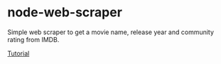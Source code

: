 node-web-scraper
================

Simple web scraper to get a movie name, release year and community rating from IMDB.

[Tutorial](https://scotch.io/tutorials/scraping-the-web-with-node-js)
